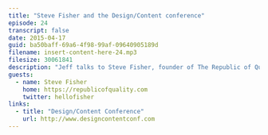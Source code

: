 ```yaml
---
title: "Steve Fisher and the Design/Content conference"
episode: 24
transcript: false
date: 2015-04-17
guid: ba50baff-69a6-4f98-99af-09640905189d
filename: insert-content-here-24.mp3
filesize: 30061841
description: "Jeff talks to Steve Fisher, founder of The Republic of Quality and co-organizer of the Design/Content Conference. They cover the growing movement towards cross-functional design/content/development teams, and the joys of organizing and promoting the new conference."
guests: 
  - name: Steve Fisher
    home: https://republicofquality.com
    twitter: hellofisher
links: 
  - title: "Design/Content Conference"
    url: http://www.designcontentconf.com
---
```

